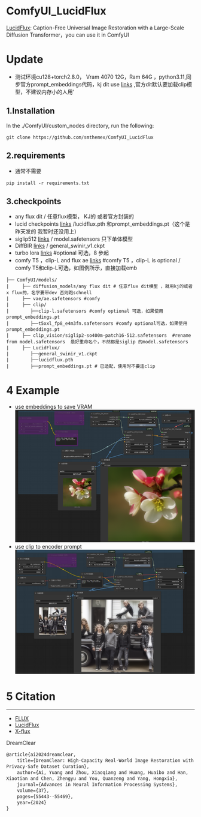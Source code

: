 # ComfyUI_LucidFlux
 [LucidFlux](https://github.com/W2GenAI-Lab/LucidFlux): Caption-Free Universal Image Restoration with a Large-Scale Diffusion Transformer，you can use it in ComfyUI

# Update
* 测试环境cu128+torch2.8.0， Vram 4070 12G，Ram 64G ，python3.11,同步官方prompt_embeddings代码，kj dit use  [links](https://huggingface.co/Kijai/flux-fp8/blob/main/flux1-dev-fp8.safetensors) ,官方dit默认要加载clip模型，不建议内存小的人用‘  

  
1.Installation  
-----
  In the ./ComfyUI/custom_nodes directory, run the following:   
```
git clone https://github.com/smthemex/ComfyUI_LucidFlux
```
2.requirements  
----
* 通常不需要
```
pip install -r requirements.txt
```

3.checkpoints 
----
* any flux dit / 任意flux模型， KJ的 或者官方封装的
* lucid checkpoints [links](https://huggingface.co/W2GenAI/LucidFlux/tree/main) /lucidflux.pth 和prompt_embeddings.pt（这个是昨天发的 我暂时还没用上）   
* siglip512 [links](https://huggingface.co/google/siglip2-so400m-patch16-512/tree/main) / model.safetensors 只下单体模型   
* DiffBIR [links](https://huggingface.co/lxq007/DiffBIR/tree/main)  /  general_swinir_v1.ckpt  
* turbo lora [links](https://huggingface.co/alimama-creative/FLUX.1-Turbo-Alpha)  #optional 可选，8 步起  
* comfy T5 ，clip-L and flux ae   [links](https://huggingface.co/Comfy-Org/models)   #comfy T5 ，clip-L is optional / comfy T5和clip-L可选，如图例所示，直接加载emb
```
├── ComfyUI/models/
|     ├── diffusion_models/any flux dit # 任意flux dit模型 ，就用kj的或者x flux的，名字要带dev 否则跑schnell
|     ├── vae/ae.safetensors #comfy 
|     ├── clip/
|        ├──clip-l.safetensors #comfy optional 可选，如果使用prompt_embeddings.pt
|        ├──t5xxl_fp8_e4m3fn.safetensors #comfy optional可选，如果使用prompt_embeddings.pt
|     ├── clip_vision/siglip2-so400m-patch16-512.safetensors  #rename from model.safetensors  最好重命名个，不然都是siglip 的model.safetensors
|     ├── LucidFlux/
|        ├──general_swinir_v1.ckpt
|        ├──lucidflux.pth
|        ├──prompt_embeddings.pt # 已适配，使用时不要连clip
```

# 4 Example
* use embeddings to save VRAM  
![](https://github.com/smthemex/ComfyUI_LucidFlux/blob/main/example_workflows/example.png)
* use clip to encoder prompt  
![](https://github.com/smthemex/ComfyUI_LucidFlux/blob/main/example_workflows/example1007.png)

# 5 Citation
------
* [FLUX ](https://github.com/black-forest-labs/flux)
* [ LucidFlux ](https://github.com/W2GenAI-Lab/LucidFlux)
* [ X-flux](https://github.com/XLabs-AI/x-flux)

DreamClear
```
@article{ai2024dreamclear,
    title={DreamClear: High-Capacity Real-World Image Restoration with Privacy-Safe Dataset Curation},
    author={Ai, Yuang and Zhou, Xiaoqiang and Huang, Huaibo and Han, Xiaotian and Chen, Zhengyu and You, Quanzeng and Yang, Hongxia},
    journal={Advances in Neural Information Processing Systems},
    volume={37},
    pages={55443--55469},
    year={2024}
}
```
